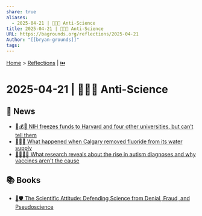 ```yaml
---
share: true
aliases:
  - 2025-04-21 | 🚫🥼🫠 Anti-Science
title: 2025-04-21 | 🚫🥼🫠 Anti-Science
URL: https://bagrounds.org/reflections/2025-04-21
Author: "[[bryan-grounds]]"
tags: 
---
```

[Home](../index.md) > [Reflections](./index.md) | [⏮️](./2025-04-20.md)  
# 2025-04-21 | 🚫🥼🫠 Anti-Science  
## 📰 News  
- [🥼💰🧊 NIH freezes funds to Harvard and four other universities, but can’t tell them](../articles/nih-freezes-funds-to-harvard-and-four-other-universities-but-cant-tell-them.md)  
- [🥼🦷💧 What happened when Calgary removed fluoride from its water supply](../videos/what-happened-when-calgary-removed-fluoride-from-its-water-supply.md)  
- [🥼🧠🚫💉 What research reveals about the rise in autism diagnoses and why vaccines aren't the cause](../videos/what-research-reveals-about-the-rise-in-autism-diagnoses-and-why-vaccines-arent-the-cause.md)  
  
## 📚 Books  
- [🥼🛡️ The Scientific Attitude: Defending Science from Denial, Fraud, and Pseudoscience](../books/the-scientific-attitude.md)  
